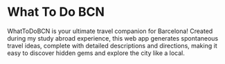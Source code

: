 # What To Do BCN

WhatToDoBCN is your ultimate travel companion for Barcelona! Created during my study abroad experience, this web app generates spontaneous travel ideas, complete with detailed descriptions and directions, making it easy to discover hidden gems and explore the city like a local.






